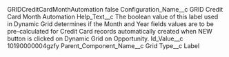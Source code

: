 <?xml version="1.0" encoding="UTF-8"?>
<CustomMetadata xmlns="http://soap.sforce.com/2006/04/metadata" xmlns:xsi="http://www.w3.org/2001/XMLSchema-instance" xmlns:xsd="http://www.w3.org/2001/XMLSchema">
    <label>GRIDCreditCardMonthAutomation</label>
    <protected>false</protected>
    <values>
        <field>Configuration_Name__c</field>
        <value xsi:type="xsd:string">GRID Credit Card Month Automation</value>
    </values>
    <values>
        <field>Help_Text__c</field>
        <value xsi:type="xsd:string">The boolean value of this label used in Dynamic Grid determines if the Month and Year fields values are to be pre-calculated for Credit Card records automatically created when NEW button is clicked on Dynamic Grid on Opportunity.</value>
    </values>
    <values>
        <field>Id_Value__c</field>
        <value xsi:type="xsd:string">10190000004gzfy</value>
    </values>
    <values>
        <field>Parent_Component_Name__c</field>
        <value xsi:type="xsd:string">Grid</value>
    </values>
    <values>
        <field>Type__c</field>
        <value xsi:type="xsd:string">Label</value>
    </values>
</CustomMetadata>
